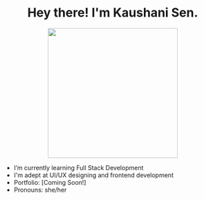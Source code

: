 <h1 align="center"> Hey there! I'm Kaushani Sen. </h1>

<p align="center">
  <img src="https://media3.giphy.com/media/v1.Y2lkPTc5MGI3NjExODhpOGE2aGYwMXBjOG1ocHZyeWhjMGZpb3FpOXF0ZGh4azJmc2FzdCZlcD12MV9pbnRlcm5hbF9naWZfYnlfaWQmY3Q9Zw/rFfmUWVMOyKVG/giphy.gif" width="300" />
</p>

- I’m currently learning Full Stack Development
- I'm adept at UI/UX designing and frontend development
-  Portfolio: [Coming Soon!]
-  Pronouns: she/her

